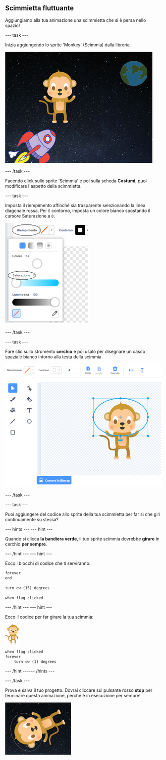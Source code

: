 ## Scimmietta fluttuante

Aggiungiamo alla tua animazione una scimmietta che si è persa nello spazio!

--- task ---

Inizia aggiungendo lo sprite 'Monkey' (Scimmia) dalla libreria.

![Aggiungere lo sprite di una scimmia](images/space-monkey-sprite.png)

--- /task ---

Facendo click sullo sprite 'Scimmia' e poi sulla scheda **Costumi**, puoi modificare l'aspetto della scimmietta.

--- task ---

Imposta il riempimento affinché sia trasparente selezionando la linea diagonale rossa. Per il contorno, imposta un colore bianco spostando il cursore Saturazione a `0`.

![Rendi il colore bianco](images/make-white.png)

--- /task ---

--- task ---

Fare clic sullo strumento **cerchio** e poi usalo per disegnare un casco spaziale bianco intorno alla testa della scimmia.

![Casco della scimmia](images/space-monkey-edit.png)

--- /task ---

--- task ---

Puoi aggiungere del codice allo sprite della tua scimmietta per far sì che giri continuamente su stessa?

--- hints ---
 --- hint ---

Quando si clicca **la bandiera verde**, il tuo sprite scimmia dovrebbe **girare** in cerchio **per sempre**.

--- /hint --- --- hint ---

Ecco i blocchi di codice che ti serviranno:

```blocks3
forever
end

turn cw (15) degrees

when flag clicked
```

--- /hint --- --- hint ---

Ecco il codice per far girare la tua scimmia:

![Sprite scimmia](images/sprite-monkey.png)

```blocks3
when flag clicked
forever
    turn cw (1) degrees
```

--- /hint ------ /hints ---

--- /task ---

Prova e salva il tuo progetto. Dovrai cliccare sul pulsante rosso **stop** per terminare questa animazione, perché è in esecuzione per sempre!

![Prova la scimmia rotante](images/space-spin-test.png)